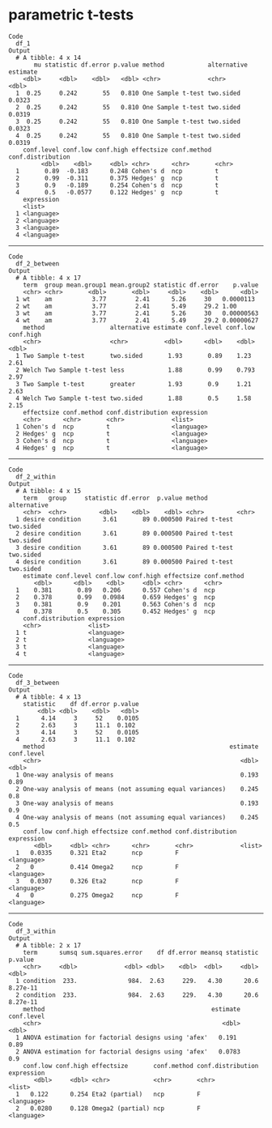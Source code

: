 #  parametric t-tests

    Code
      df_1
    Output
      # A tibble: 4 x 14
           mu statistic df.error p.value method            alternative estimate
        <dbl>     <dbl>    <dbl>   <dbl> <chr>             <chr>          <dbl>
      1  0.25     0.242       55   0.810 One Sample t-test two.sided     0.0323
      2  0.25     0.242       55   0.810 One Sample t-test two.sided     0.0319
      3  0.25     0.242       55   0.810 One Sample t-test two.sided     0.0323
      4  0.25     0.242       55   0.810 One Sample t-test two.sided     0.0319
        conf.level conf.low conf.high effectsize conf.method conf.distribution
             <dbl>    <dbl>     <dbl> <chr>      <chr>       <chr>            
      1       0.89  -0.183      0.248 Cohen's d  ncp         t                
      2       0.99  -0.311      0.375 Hedges' g  ncp         t                
      3       0.9   -0.189      0.254 Cohen's d  ncp         t                
      4       0.5   -0.0577     0.122 Hedges' g  ncp         t                
        expression
        <list>    
      1 <language>
      2 <language>
      3 <language>
      4 <language>

---

    Code
      df_2_between
    Output
      # A tibble: 4 x 17
        term  group mean.group1 mean.group2 statistic df.error    p.value
        <chr> <chr>       <dbl>       <dbl>     <dbl>    <dbl>      <dbl>
      1 wt    am           3.77        2.41      5.26     30   0.0000113 
      2 wt    am           3.77        2.41      5.49     29.2 1.00      
      3 wt    am           3.77        2.41      5.26     30   0.00000563
      4 wt    am           3.77        2.41      5.49     29.2 0.00000627
        method                  alternative estimate conf.level conf.low conf.high
        <chr>                   <chr>          <dbl>      <dbl>    <dbl>     <dbl>
      1 Two Sample t-test       two.sided       1.93       0.89    1.23       2.61
      2 Welch Two Sample t-test less            1.88       0.99    0.793      2.97
      3 Two Sample t-test       greater         1.93       0.9     1.21       2.63
      4 Welch Two Sample t-test two.sided       1.88       0.5     1.58       2.15
        effectsize conf.method conf.distribution expression
        <chr>      <chr>       <chr>             <list>    
      1 Cohen's d  ncp         t                 <language>
      2 Hedges' g  ncp         t                 <language>
      3 Cohen's d  ncp         t                 <language>
      4 Hedges' g  ncp         t                 <language>

---

    Code
      df_2_within
    Output
      # A tibble: 4 x 15
        term   group     statistic df.error  p.value method        alternative
        <chr>  <chr>         <dbl>    <dbl>    <dbl> <chr>         <chr>      
      1 desire condition      3.61       89 0.000500 Paired t-test two.sided  
      2 desire condition      3.61       89 0.000500 Paired t-test two.sided  
      3 desire condition      3.61       89 0.000500 Paired t-test two.sided  
      4 desire condition      3.61       89 0.000500 Paired t-test two.sided  
        estimate conf.level conf.low conf.high effectsize conf.method
           <dbl>      <dbl>    <dbl>     <dbl> <chr>      <chr>      
      1    0.381       0.89   0.206      0.557 Cohen's d  ncp        
      2    0.378       0.99   0.0984     0.659 Hedges' g  ncp        
      3    0.381       0.9    0.201      0.563 Cohen's d  ncp        
      4    0.378       0.5    0.305      0.452 Hedges' g  ncp        
        conf.distribution expression
        <chr>             <list>    
      1 t                 <language>
      2 t                 <language>
      3 t                 <language>
      4 t                 <language>

---

    Code
      df_3_between
    Output
      # A tibble: 4 x 13
        statistic    df df.error p.value
            <dbl> <dbl>    <dbl>   <dbl>
      1      4.14     3     52    0.0105
      2      2.63     3     11.1  0.102 
      3      4.14     3     52    0.0105
      4      2.63     3     11.1  0.102 
        method                                                   estimate conf.level
        <chr>                                                       <dbl>      <dbl>
      1 One-way analysis of means                                   0.193       0.89
      2 One-way analysis of means (not assuming equal variances)    0.245       0.8 
      3 One-way analysis of means                                   0.193       0.9 
      4 One-way analysis of means (not assuming equal variances)    0.245       0.5 
        conf.low conf.high effectsize conf.method conf.distribution expression
           <dbl>     <dbl> <chr>      <chr>       <chr>             <list>    
      1   0.0335     0.321 Eta2       ncp         F                 <language>
      2   0          0.414 Omega2     ncp         F                 <language>
      3   0.0307     0.326 Eta2       ncp         F                 <language>
      4   0          0.275 Omega2     ncp         F                 <language>

---

    Code
      df_3_within
    Output
      # A tibble: 2 x 17
        term      sumsq sum.squares.error    df df.error meansq statistic  p.value
        <chr>     <dbl>             <dbl> <dbl>    <dbl>  <dbl>     <dbl>    <dbl>
      1 condition  233.              984.  2.63     229.   4.30      20.6 8.27e-11
      2 condition  233.              984.  2.63     229.   4.30      20.6 8.27e-11
        method                                              estimate conf.level
        <chr>                                                  <dbl>      <dbl>
      1 ANOVA estimation for factorial designs using 'afex'   0.191        0.89
      2 ANOVA estimation for factorial designs using 'afex'   0.0783       0.9 
        conf.low conf.high effectsize       conf.method conf.distribution expression
           <dbl>     <dbl> <chr>            <chr>       <chr>             <list>    
      1   0.122      0.254 Eta2 (partial)   ncp         F                 <language>
      2   0.0280     0.128 Omega2 (partial) ncp         F                 <language>

